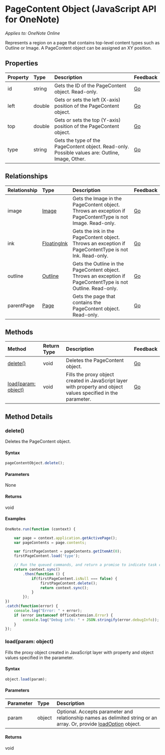# PageContent Object (JavaScript API for OneNote)

_Applies to: OneNote Online_  


Represents a region on a page that contains top-level content types such as Outline or Image. A PageContent object can be assigned an XY position.

## Properties

| Property	   | Type	|Description|Feedback|
|:---------------|:--------|:----------|:-------|
|id|string|Gets the ID of the PageContent object. Read-only.|[Go](https://github.com/OfficeDev/office-js-docs/issues/new?title=OneNote-pageContent-id)|
|left|double|Gets or sets the left (X-axis) position of the PageContent object.|[Go](https://github.com/OfficeDev/office-js-docs/issues/new?title=OneNote-pageContent-left)|
|top|double|Gets or sets the top (Y-axis) position of the PageContent object.|[Go](https://github.com/OfficeDev/office-js-docs/issues/new?title=OneNote-pageContent-top)|
|type|string|Gets the type of the PageContent object. Read-only. Possible values are: Outline, Image, Other.|[Go](https://github.com/OfficeDev/office-js-docs/issues/new?title=OneNote-pageContent-type)|

## Relationships
| Relationship | Type	|Description| Feedback|
|:---------------|:--------|:----------|:-------|
|image|[Image](image.md)|Gets the Image in the PageContent object. Throws an exception if PageContentType is not Image. Read-only.|[Go](https://github.com/OfficeDev/office-js-docs/issues/new?title=OneNote-pageContent-image)|
|ink|[FloatingInk](floatingink.md)|Gets the ink in the PageContent object. Throws an exception if PageContentType is not Ink. Read-only.|[Go](https://github.com/OfficeDev/office-js-docs/issues/new?title=OneNote-pageContent-ink)|
|outline|[Outline](outline.md)|Gets the Outline in the PageContent object. Throws an exception if PageContentType is not Outline. Read-only.|[Go](https://github.com/OfficeDev/office-js-docs/issues/new?title=OneNote-pageContent-outline)|
|parentPage|[Page](page.md)|Gets the page that contains the PageContent object. Read-only.|[Go](https://github.com/OfficeDev/office-js-docs/issues/new?title=OneNote-pageContent-parentPage)|

## Methods

| Method		   | Return Type	|Description| Feedback|
|:---------------|:--------|:----------|:-------|
|[delete()](#delete)|void|Deletes the PageContent object.|[Go](https://github.com/OfficeDev/office-js-docs/issues/new?title=OneNote-pageContent-delete)|
|[load(param: object)](#loadparam-object)|void|Fills the proxy object created in JavaScript layer with property and object values specified in the parameter.|[Go](https://github.com/OfficeDev/office-js-docs/issues/new?title=OneNote-pageContent-load)|

## Method Details


### delete()
Deletes the PageContent object.

#### Syntax
```js
pageContentObject.delete();
```

#### Parameters
None

#### Returns
void

#### Examples
```js
OneNote.run(function (context) {

	var page = context.application.getActivePage();
	var pageContents = page.contents;

	var firstPageContent = pageContents.getItemAt(0);
	firstPageContent.load('type');

	// Run the queued commands, and return a promise to indicate task completion.
	return context.sync()
		.then(function () {
			if(firstPageContent.isNull === false) {
				firstPageContent.delete();
				return context.sync();
			}
		});
})
.catch(function(error) {
	console.log("Error: " + error);
	if (error instanceof OfficeExtension.Error) {
		console.log("Debug info: " + JSON.stringify(error.debugInfo));
	}
});
```
### load(param: object)
Fills the proxy object created in JavaScript layer with property and object values specified in the parameter.

#### Syntax
```js
object.load(param);
```

#### Parameters
| Parameter	   | Type	|Description|
|:---------------|:--------|:----------|
|param|object|Optional. Accepts parameter and relationship names as delimited string or an array. Or, provide [loadOption](loadoption.md) object.|

#### Returns
void
